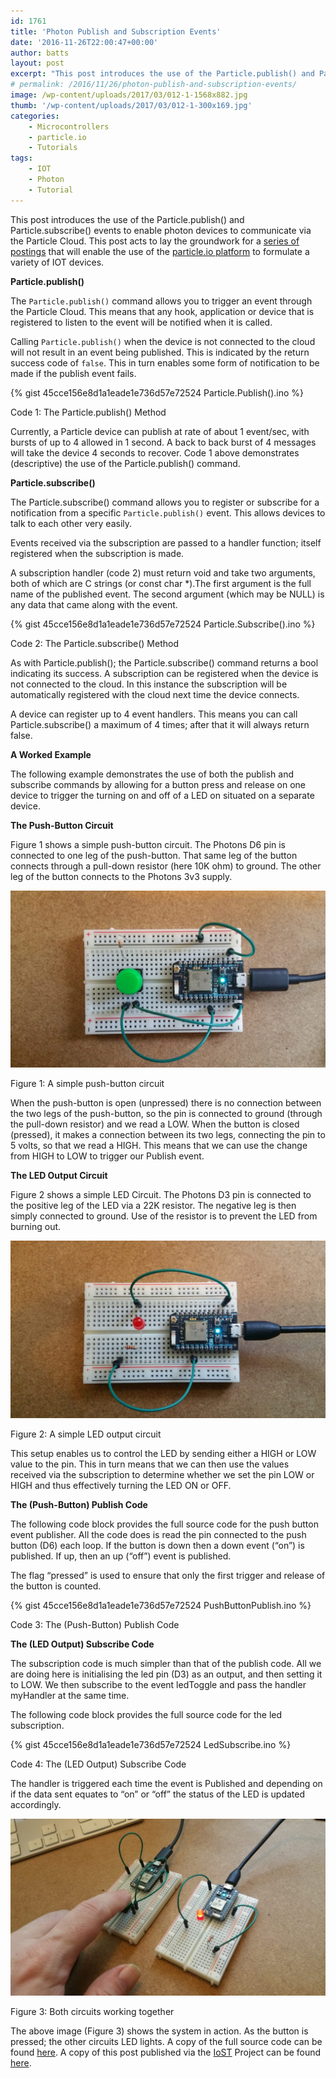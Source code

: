 ```yaml
---
id: 1761
title: 'Photon Publish and Subscription Events'
date: '2016-11-26T22:00:47+00:00'
author: batts
layout: post
excerpt: "This post introduces the use of the Particle.publish() and Particle.subscribe() events to enable photon devices to communicate via the Particle Cloud. This post acts to lay the groundwork"
# permalink: /2016/11/26/photon-publish-and-subscription-events/
image: /wp-content/uploads/2017/03/012-1-1568x882.jpg
thumb: '/wp-content/uploads/2017/03/012-1-300x169.jpg'
categories: 
    - Microcontrollers
    - particle.io
    - Tutorials
tags:
    - IOT
    - Photon
    - Tutorial
---
```


This post introduces the use of the Particle.publish() and Particle.subscribe() events to enable photon devices to communicate via the Particle Cloud. This post acts to lay the groundwork for a [series of postings](/categories/particle.io/) that will enable the use of the [particle.io platform](https://www.particle.io/) to formulate a variety of IOT devices.

**Particle.publish()**

The `Particle.publish()` command allows you to trigger an event through the Particle Cloud. This means that any hook, application or device that is registered to listen to the event will be notified when it is called.

Calling `Particle.publish()` when the device is not connected to the cloud will not result in an event being published. This is indicated by the return success code of `false`. This in turn enables some form of notification to be made if the publish event fails.

{% gist 45cce156e8d1a1eade1e736d57e72524 Particle.Publish().ino %}

<span class="caption">Code 1: The Particle.publish() Method</span>

Currently, a Particle device can publish at rate of about 1 event/sec, with bursts of up to 4 allowed in 1 second. A back to back burst of 4 messages will take the device 4 seconds to recover. Code 1 above demonstrates (descriptive) the use of the Particle.publish() command.

**Particle.subscribe()**

The Particle.subscribe() command allows you to register or subscribe for a notification from a specific `Particle.publish()` event. This allows devices to talk to each other very easily.

Events received via the subscription are passed to a handler function; itself registered when the subscription is made.

A subscription handler (code 2) must return void and take two arguments, both of which are C strings (or const char \*).The first argument is the full name of the published event. The second argument (which may be NULL) is any data that came along with the event.

{% gist 45cce156e8d1a1eade1e736d57e72524 Particle.Subscribe().ino %}

<span class="caption">Code 2: The Particle.subscribe() Method</span>

As with Particle.publish(); the Particle.subscribe() command returns a bool indicating its success. A subscription can be registered when the device is not connected to the cloud. In this instance the subscription will be automatically registered with the cloud next time the device connects.

A device can register up to 4 event handlers. This means you can call Particle.subscribe() a maximum of 4 times; after that it will always return false.

**A Worked Example**

The following example demonstrates the use of both the publish and subscribe commands by allowing for a button press and release on one device to trigger the turning on and off of a LED on situated on a separate device.

**The Push-Button Circuit**

Figure 1 shows a simple push-button circuit. The Photons D6 pin is connected to one leg of the push-button. That same leg of the button connects through a pull-down resistor (here 10K ohm) to ground. The other leg of the button connects to the Photons 3v3 supply.

[![](/wp-content/uploads/2017/03/015-1024x576.jpg)](/wp-content/uploads/2017/03/015-1.jpg)

<span class="caption">Figure 1: A simple push-button circuit</span>

When the push-button is open (unpressed) there is no connection between the two legs of the push-button, so the pin is connected to ground (through the pull-down resistor) and we read a LOW. When the button is closed (pressed), it makes a connection between its two legs, connecting the pin to 5 volts, so that we read a HIGH. This means that we can use the change from HIGH to LOW to trigger our Publish event.

**The LED Output Circuit**

Figure 2 shows a simple LED Circuit. The Photons D3 pin is connected to the positive leg of the LED via a 22K resistor. The negative leg is then simply connected to ground. Use of the resistor is to prevent the LED from burning out.

[![](/wp-content/uploads/2017/03/013-1024x576.jpg)](/wp-content/uploads/2017/03/013-1.jpg)

<span class="caption">Figure 2: A simple LED output circuit</span>

This setup enables us to control the LED by sending either a HIGH or LOW value to the pin. This in turn means that we can then use the values received via the subscription to determine whether we set the pin LOW or HIGH and thus effectively turning the LED ON or OFF.

**The (Push-Button) Publish Code**

The following code block provides the full source code for the push button event publisher. All the code does is read the pin connected to the push button (D6) each loop. If the button is down then a down event (“on”) is published. If up, then an up (“off”) event is published.

The flag “pressed” is used to ensure that only the first trigger and release of the button is counted.

{% gist 45cce156e8d1a1eade1e736d57e72524 PushButtonPublish.ino %}

<span class="caption">Code 3: The (Push-Button) Publish Code</span>

**The (LED Output) Subscribe Code**

The subscription code is much simpler than that of the publish code. All we are doing here is initialising the led pin (D3) as an output, and then setting it to LOW. We then subscribe to the event ledToggle and pass the handler myHandler at the same time.

The following code block provides the full source code for the led subscription.

{% gist 45cce156e8d1a1eade1e736d57e72524 LedSubscribe.ino %}

<span class="caption">Code 4: The (LED Output) Subscribe Code</span>

The handler is triggered each time the event is Published and depending on if the data sent equates to “on” or “off” the status of the LED is updated accordingly.

[![](/wp-content/uploads/2017/03/012-1024x576.jpg)](/wp-content/uploads/2017/03/012-1.jpg)

<span class="caption">Figure 3: Both circuits working together</span>

The above image (Figure 3) shows the system in action. As the button is pressed; the other circuits LED lights. A copy of the full source code can be found [here](https://gist.github.com/dyadica/45cce156e8d1a1eade1e736d57e72524). A copy of this post published via the [IoST](http://aninternetofsoftthings.com) Project can be found [here](http://aninternetofsoftthings.com/blog/photon-publish-and-subscription-events/).